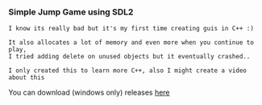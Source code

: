 ### Simple Jump Game using SDL2


```
I know its really bad but it's my first time creating guis in C++ :)

It also allocates a lot of memory and even more when you continue to play,
I tried adding delete on unused objects but it eventually crashed..

I only created this to learn more C++, also I might create a video about this
```

You can download (windows only) releases [here](../../releases)
